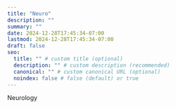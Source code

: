 ```yaml
---
title: "Neuro"
description: ""
summary: ""
date: 2024-12-28T17:45:34-07:00
lastmod: 2024-12-28T17:45:34-07:00
draft: false
seo:
  title: "" # custom title (optional)
  description: "" # custom description (recommended)
  canonical: "" # custom canonical URL (optional)
  noindex: false # false (default) or true
---
```

Neurology
